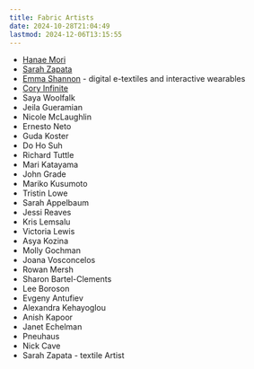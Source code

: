 ```yaml
---
title: Fabric Artists
date: 2024-10-28T21:04:49
lastmod: 2024-12-06T13:15:55
---
```


- [Hanae Mori](https://www.metmuseum.org/toah/hd/hnmr/hd_hnmr.htm)
- [Sarah Zapata](https://www.sarah-zapata.com/)
- [Emma Shannon](https://emmashannon.is/me/) - digital e-textiles and interactive wearables
- [Cory Infinite](https://www.coryinfinite.com/)
- Saya Woolfalk
- Jeila Gueramian
- Nicole McLaughlin
- Ernesto Neto
- Guda Koster
- Do Ho Suh
- Richard Tuttle
- Mari Katayama
- John Grade
- Mariko Kusumoto
- Tristin Lowe
- Sarah Appelbaum
- Jessi Reaves
- Kris Lemsalu
- Victoria Lewis
- Asya Kozina
- Molly Gochman
- Joana Vosconcelos
- Rowan Mersh
- Sharon Bartel-Clements
- Lee Boroson
- Evgeny Antufiev
- Alexandra Kehayoglou
- Anish Kapoor
- Janet Echelman
- Pneuhaus
- Nick Cave
- Sarah Zapata - textile Artist
